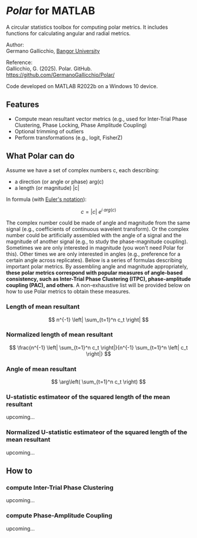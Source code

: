 # _Polar_ for MATLAB
A circular statistics toolbox for computing polar metrics. It includes functions for calculating angular and radial metrics.

Author: <br>
Germano Gallicchio, [Bangor University](https://www.bangor.ac.uk/)

Reference: <br>
Gallicchio, G. (2025). Polar. GitHub. https://github.com/GermanoGallicchio/Polar/

Code developed on MATLAB R2022b on a Windows 10 device.

## Features
- Compute mean resultant vector metrics (e.g., used for Inter-Trial Phase Clustering, Phase Locking, Phase Amplitude Coupling)
- Optional trimming of outliers
- Perform transformations (e.g., logit, FisherZ)


## What Polar can do
Assume we have a set of complex numbers c, each describing:
- a direction (or angle or phase) arg(c)
- a length (or magnitude) |c|
  
In formula (with [Euler's notation](https://en.wikipedia.org/wiki/Euler%27s_formula)):

$$
c = |c| \ e^{i \ arg(c)}
$$

The complex number could be made of angle and magnitude from the same signal (e.g., coefficients of continuous wavelent transform). Or the complex number could be artificially assembled with the angle of a signal and the magnitude of another signal (e.g., to study the phase-magnitude coupling). Sometimes we are only interested in magnitude (you won't need Polar for this). Other times we are only interested in angles (e.g., preference for a certain angle across replicates). Below is a series of formulas describing important polar metrics. By assembling angle and magnitude appropriately, **these polar metrics correspond with popular measures of angle-based consistency, such as Inter-Trial Phase Clustering (ITPC), phase-amplitude coupling (PAC), and others**. A non-exhaustive list will be provided below on how to use Polar metrics to obtain these measures.

### Length of mean resultant
$$
n^{-1} \left| \sum_{t=1}^n c_t \right|
$$

### Normalized length of mean resultant
$$
\frac{n^{-1} \left| \sum_{t=1}^n c_t \right|}{n^{-1} \sum_{t=1}^n \left| c_t \right|}
$$

### Angle of mean resultant
$$
\arg\left( \sum_{t=1}^n c_t \right)
$$

### U-statistic estimateor of the squared length of the mean resultant
upcoming...

### Normalized U-statistic estimateor of the squared length of the mean resultant
upcoming...

## How to
### compute Inter-Trial Phase Clustering
upcoming...

### compute Phase-Amplitude Coupling
upcoming...
